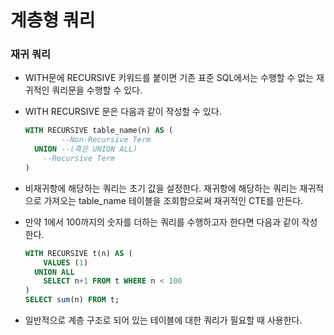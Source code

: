 # 계층형 쿼리

### 재귀 쿼리

- WITH문에 RECURSIVE 키워드를 붙이면 기존 표준 SQL에서는 수행할 수 없는 재귀적인 쿼리문을 수행할 수 있다.
- WITH RECURSIVE 문은 다음과 같이 작성할 수 있다.
    
    ```sql
    WITH RECURSIVE table_name(n) AS (
    		--Non-Recursive Term    
      UNION --(혹은 UNION ALL)
        --Recursive Term
    )
    ```
    
- 비재귀항에 해당하는 쿼리는 초기 값을 설정한다. 재귀항에 해당하는 쿼리는 재귀적으로 가져오는 table_name 테이블을 조회함으로써 재귀적인 CTE를 만든다.
- 만약 1에서 100까지의 숫자를 더하는 쿼리를 수행하고자 한다면 다음과 같이 작성한다.
    
    ```sql
    WITH RECURSIVE t(n) AS (
        VALUES (1)
      UNION ALL
        SELECT n+1 FROM t WHERE n < 100
    )
    SELECT sum(n) FROM t;
    ```
    
- 일반적으로 계층 구조로 되어 있는 테이블에 대한 쿼리가 필요할 때 사용한다.